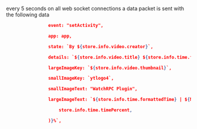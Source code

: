 every 5 seconds on all web socket connections a data packet is sent with the following data
```json
                event: "setActivity",

                app: app,

                state: `By ${store.info.video.creator}`,

                details: `${store.info.video.title} ${store.info.time.formattedTime}`,

                largeImageKey: `${store.info.video.thumbnail}`,

                smallImageKey: `ytlogo4`,

                smallImageText: "WatchRPC Plugin",

                largeImageText: `${store.info.time.formattedTime} | ${Math.round(

                    store.info.time.timePercent,

                )}%`,
```